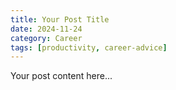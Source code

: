 ```yaml
---
title: Your Post Title
date: 2024-11-24
category: Career
tags: [productivity, career-advice]
---
```


Your post content here...